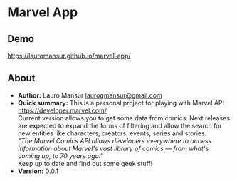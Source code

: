 # Marvel App #

## Demo ##

<a href="https://lauromansur.github.io/marvel-app/" target="_blank">https://lauromansur.github.io/marvel-app/</a>

## About ##

* __Author:__ Lauro Mansur [laurogmansur@gmail.com](mailto:laurogmansur@gmail.com)
* __Quick summary:__ This is a personal project for playing with Marvel API <a href="https://developer.marvel.com/" target="_blank">https://developer.marvel.com/</a>  
Current version allows you to get some data from comics. Next releases are expected to
expand the forms of filtering and allow the search for new entities like characters, creators, events, series and stories.  
*"The Marvel Comics API allows developers everywhere to access information about Marvel's vast 
library of comics — from what's coming up, to 70 years ago."*  
Keep up to date and find out some geek stuff!
* __Version:__ 0.0.1
